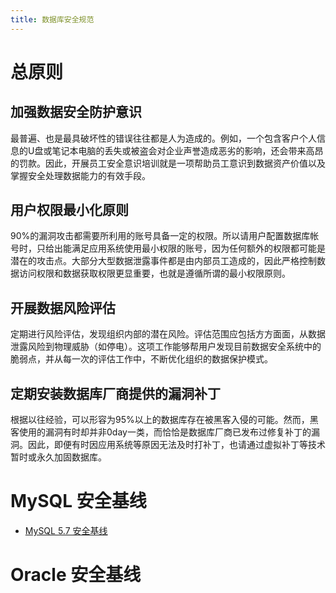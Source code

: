 ```yaml
---
title: 数据库安全规范
---
```


# 总原则

## 加强数据安全防护意识

最普遍、也是最具破坏性的错误往往都是人为造成的。例如，一个包含客户个人信息的U盘或笔记本电脑的丢失或被盗会对企业声誉造成恶劣的影响，还会带来高昂的罚款。因此，开展员工安全意识培训就是一项帮助员工意识到数据资产价值以及掌握安全处理数据能力的有效手段。

## 用户权限最小化原则

90%的漏洞攻击都需要所利用的账号具备一定的权限。所以请用户配置数据库帐号时，只给出能满足应用系统使用最小权限的账号，因为任何额外的权限都可能是潜在的攻击点。大部分大型数据泄露事件都是由内部员工造成的，因此严格控制数据访问权限和数据获取权限更显重要，也就是遵循所谓的最小权限原则。

## 开展数据风险评估

定期进行风险评估，发现组织内部的潜在风险。评估范围应包括方方面面，从数据泄露风险到物理威胁（如停电）。这项工作能够帮用户发现目前数据安全系统中的脆弱点，并从每一次的评估工作中，不断优化组织的数据保护模式。

## 定期安装数据库厂商提供的漏洞补丁

根据以往经验，可以形容为95%以上的数据库存在被黑客入侵的可能。然而，黑客使用的漏洞有时却并非0day一类，而恰恰是数据库厂商已发布过修复补丁的漏洞。因此，即便有时因应用系统等原因无法及时打补丁，也请通过虚拟补丁等技术暂时或永久加固数据库。

# MySQL 安全基线

* [MySQL 5.7 安全基线](/database/mysql/security/cis_mysql.html)

# Oracle 安全基线

